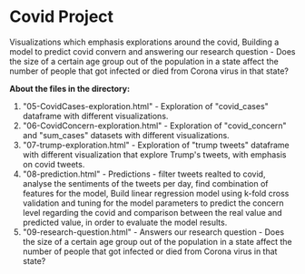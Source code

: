 # Covid Project
Visualizations which emphasis explorations around the covid, Building a model to predict covid convern and answering our research question - 
Does the size of a certain age group out of the population in a state affect the number of people that got infected or died from Corona virus in that state?


**About the files in the directory:**

1. "05-CovidCases-exploration.html" - Exploration of "covid_cases" dataframe with different visualizations. 
2. "06-CovidConcern-exploration.html" - Exploration of "covid_concern" and "sum_cases" datasets with different visualizations. 
3. "07-trump-exploration.html" - Exploration of "trump tweets" dataframe with different visualization that explore Trump's tweets, with emphasis on covid tweets.
4. "08-prediction.html" - Predictions - filter tweets realted to covid, analyse the sentiments of the tweets per day, find combination of features
for the model, Build linear regression model using k-fold cross validation and tuning for the model parameters to predict the concern level
regarding the covid and comparison between the real value and predicted value, in order to evaluate the model results.
5. "09-research-question.html" - Answers our research question - Does the size of a certain age group out of the population in a state affect the number of people that got infected or died from Corona virus in that state?

